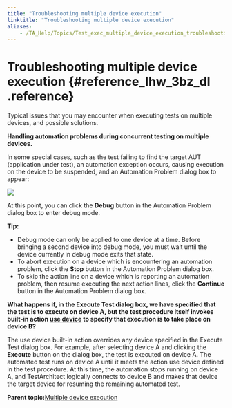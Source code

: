 ```yaml
--- 
title: "Troubleshooting multiple device execution"
linktitle: "Troubleshooting multiple device execution"
aliases: 
    - /TA_Help/Topics/Test_exec_multiple_device_execution_troubleshooting.html
---
```

# Troubleshooting multiple device execution {#reference_lhw_3bz_dl .reference}

Typical issues that you may encounter when executing tests on multiple devices, and possible solutions.

**Handling automation problems during concurrent testing on multiple devices.**

In some special cases, such as the test failing to find the target AUT \(application under test\), an automation exception occurs, causing execution on the device to be suspended, and an Automation Problem dialog box to appear:

![](../Images/Automation_problem_dialog_box.png)

At this point, you can click the **Debug** button in the Automation Problem dialog box to enter debug mode.

**Tip:**

-   Debug mode can only be applied to one device at a time. Before bringing a second device into debug mode, you must wait until the device currently in debug mode exits that state.
-   To abort execution on a device which is encountering an automation problem, click the **Stop** button in the Automation Problem dialog box.
-   To skip the action line on a device which is reporting an automation problem, then resume executing the next action lines, click the **Continue** button in the Automation Problem dialog box.

**What happens if, in the Execute Test dialog box, we have specified that the test is to execute on device A, but the test procedure itself invokes built-in action [use device](../../TA_Automation/Topics/bia_use_device.html) to specify that execution is to take place on device B?**

The use device built-in action overrides any device specified in the Execute Test dialog box. For example, after selecting device A and clicking the **Execute** button on the dialog box, the test is executed on device A. The automated test runs on device A until it meets the action use device defined in the test procedure. At this time, the automation stops running on device A, and TestArchitect logically connects to device B and makes that device the target device for resuming the remaining automated test.

**Parent topic:**[Multiple device execution](../../TA_Help/Topics/Test_exec_multiple_device_execution.html)


